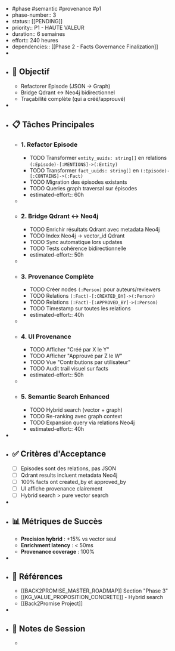 - #phase #semantic #provenance #p1
- phase-number:: 3
- status:: [[PENDING]]
- priority:: P1 - HAUTE VALEUR
- duration:: 6 semaines
- effort:: 240 heures
- dependencies:: [[Phase 2 - Facts Governance Finalization]]
-
- ## 🎯 Objectif
	- Refactorer Episode (JSON → Graph)
	- Bridge Qdrant ↔ Neo4j bidirectionnel
	- Traçabilité complète (qui a créé/approuvé)
-
- ## 📋 Tâches Principales
	- ### 1. Refactor Episode
		- TODO Transformer `entity_uuids: string[]` en relations `(:Episode)-[:MENTIONS]->(:Entity)`
		- TODO Transformer `fact_uuids: string[]` en `(:Episode)-[:CONTAINS]->(:Fact)`
		- TODO Migration des épisodes existants
		- TODO Queries graph traversal sur épisodes
		- estimated-effort:: 60h
	-
	- ### 2. Bridge Qdrant ↔ Neo4j
		- TODO Enrichir résultats Qdrant avec metadata Neo4j
		- TODO Index Neo4j → vector_id Qdrant
		- TODO Sync automatique lors updates
		- TODO Tests cohérence bidirectionnelle
		- estimated-effort:: 50h
	-
	- ### 3. Provenance Complète
		- TODO Créer nodes `(:Person)` pour auteurs/reviewers
		- TODO Relations `(:Fact)-[:CREATED_BY]->(:Person)`
		- TODO Relations `(:Fact)-[:APPROVED_BY]->(:Person)`
		- TODO Timestamp sur toutes les relations
		- estimated-effort:: 40h
	-
	- ### 4. UI Provenance
		- TODO Afficher "Créé par X le Y"
		- TODO Afficher "Approuvé par Z le W"
		- TODO Vue "Contributions par utilisateur"
		- TODO Audit trail visuel sur facts
		- estimated-effort:: 50h
	-
	- ### 5. Semantic Search Enhanced
		- TODO Hybrid search (vector + graph)
		- TODO Re-ranking avec graph context
		- TODO Expansion query via relations Neo4j
		- estimated-effort:: 40h
-
- ## ✅ Critères d'Acceptance
	- [ ] Episodes sont des relations, pas JSON
	- [ ] Qdrant results incluent metadata Neo4j
	- [ ] 100% facts ont created_by et approved_by
	- [ ] UI affiche provenance clairement
	- [ ] Hybrid search > pure vector search
-
- ## 📊 Métriques de Succès
	- **Precision hybrid** : +15% vs vector seul
	- **Enrichment latency** : < 50ms
	- **Provenance coverage** : 100%
-
- ## 🔗 Références
	- [[BACK2PROMISE_MASTER_ROADMAP]] Section "Phase 3"
	- [[KG_VALUE_PROPOSITION_CONCRETE]] - Hybrid search
	- [[Back2Promise Project]]
-
- ## 📝 Notes de Session
	-

